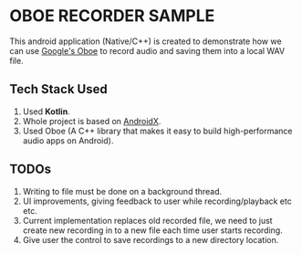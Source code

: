 
OBOE RECORDER SAMPLE
======================================

This android application (Native/C++) is created to demonstrate how we can use [Google's Oboe](https://github.com/google/oboe) to record 
audio and saving them into a local WAV file.

Tech Stack Used
---------------
1. Used **Kotlin**.
2. Whole project is based on [AndroidX](https://developer.android.com/jetpack/androidx/).
3. Used Oboe (A C++ library that makes it easy to build high-performance audio apps on Android).

TODOs
-----
1. Writing to file must be done on a background thread.
2. UI improvements, giving feedback to user while recording/playback etc etc.
3. Current implementation replaces old recorded file, we need to just create new recording in to a new file
each time user starts recording.
4. Give user the control to save recordings to a new directory location.


